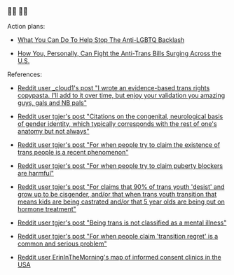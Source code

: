 ### 🏳️‍🌈  🏳️‍⚧️ 

Action plans:

* [What You Can Do To Help Stop The Anti-LGBTQ Backlash](https://github.com/fight-against-hate/fight-against-hate/blob/main/action-plans/What-You-Can-Do-To-Help-Stop-The-Anti-LGBTQ-Backlash.md)

* [How You, Personally, Can Fight the Anti-Trans Bills Surging Across the U.S.](https://www.vice.com/en/article/bvzge5/how-to-fight-anti-trans-bills-legislation-united-states-activism)

References:

* [Reddit user _cloud1's post "I wrote an evidence-based trans rights copypasta. I'll add to it over time, but enjoy your validation you amazing guys, gals and NB pals"](https://github.com/fight-against-hate/fight-against-hate/blob/main/references/cloud1_evidence_based.md)

* [Reddit user tgjer's post "Citations on the congenital, neurological basis of gender identity, which typically corresponds with the rest of one's anatomy but not always"](https://github.com/fight-against-hate/fight-against-hate/blob/main/references/tgjer_citations.md)

* [Reddit user tgjer's post "For when people try to claim the existence of trans people is a recent phenomenon"](https://github.com/fight-against-hate/fight-against-hate/blob/main/references/tgjer_history.md)

* [Reddit user tgjer's post "For when people try to claim puberty blockers are harmful"](https://github.com/fight-against-hate/fight-against-hate/blob/main/references/tgjer_blockers.md)

* [Reddit user tgjer's post "For claims that 90% of trans youth 'desist' and grow up to be cisgender, and/or that when trans youth transition that means kids are being castrated and/or that 5 year olds are being put on hormone treatment"](https://github.com/fight-against-hate/fight-against-hate/blob/main/references/tgjer_youth_desistance.md)

* [Reddit user tgjer's post "Being trans is not classified as a mental illness"](https://github.com/fight-against-hate/fight-against-hate/blob/main/references/tgjer_mental_illness.md)

* [Reddit user tgjer's post "For when people claim 'transition regret' is a common and serious problem"](https://github.com/fight-against-hate/fight-against-hate/blob/main/references/tgjer_regret.md)

* [Reddit user ErinInTheMorning's map of informed consent clinics in the USA](https://www.google.com/maps/d/u/0/viewer?mid=1DxyOTw8dI8n96BHFF2JVUMK7bXsRKtzA)
